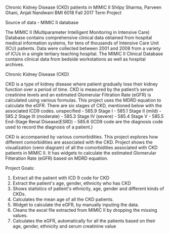 Chronic Kidney Disease (CKD) patients in MIMIC II
Shilpy Sharma, Parveen Ghani, Anjali Nandwani
BMI 6018 Fall 2017 Term Project

Source of data - MIMIC II database

The MIMIC II (Multiparameter Intelligent Monitoring in Intensive Care) Database contains
comprehensive clinical data obtained from hospital medical information systems, 
for tens of thousands of Intensive Care Unit (ICU) patients. 
Data were collected between 2001 and 2008 from a variety of ICUs in a single tertiary teaching hospital.
The MIMIC II Clinical Database contains clinical data from bedside workstations as well as hospital archives. 

Chronic Kidney Disease (CKD)

CKD is a type of kidney disease where patient gradually lose their kidney function over a period of time.
CKD is measured by the patient’s serum creatinine levels and an estimated Glomerular Filtration Rate (eGFR) is calculated using various formulas.  This project uses the MDRD equation to calculate the eGFR.
There are six stages of CKD, mentioned below with the associated ICD9 codes.
      unspecified - 585.9
      Stage I - 585.1
      Stage II (mild) - 585.2
      Stage III (moderate) - 585.3
      Stage IV (severe) - 585.4
      Stage V - 585.5
      End-Stage Renal Disease(ESRD) - 585.6
(ICD9 code are the diagnosis code used to record the diagnosis of a patient.)

CKD is accompanied by various comorbidities.  This project explores how different comorbidities are associated with the CKD.  Project shows the visualization (venn diagram) of all the comorbidities associated with CKD patients in MIMIC II.
It has widgets to calculate the estimated Glomerular Filteration Rate (eGFR) based on MDRD equation.

Project Goals:
1.	Extract all the patient with ICD 9 code for CKD
2.	Extract the patient's age, gender, ethnicity who has CKD
3.	Shows statistics of patient's ethnicity, age, gender and different kinds of CKDs.
4.	Calculates the mean age of all the CKD patients.
5.	Widget to calculate the eGFR, by manually inputing the data.
6.	Cleans the excel file extracted from MIMIC II by dropping the missing values.
7.	Calculates the eGFR, automatically for all the patients based on their age, gender, ethnicity and serum creatinine value
